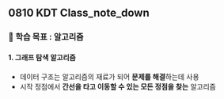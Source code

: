 ## 0810 KDT Class_note_down

### 🎯 학습 목표 : 알고리즘

#### 1. 그래프 탐색 알고리즘

- 데이터 구조는 알고리즘의 재료가 되어 **문제를 해결**하는데 사용
- 시작 정점에서 **간선을 타고 이동할 수 있는 모든 정점을 찾는** 알고리즘
